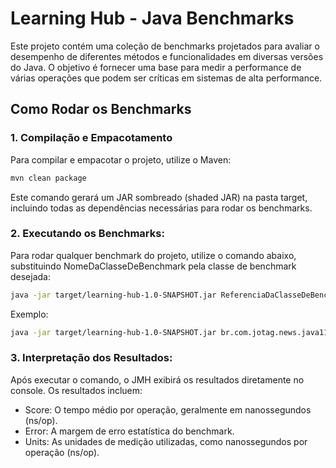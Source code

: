 # Learning Hub - Java Benchmarks

Este projeto contém uma coleção de benchmarks projetados para avaliar o desempenho de diferentes métodos e funcionalidades em diversas versões do Java. O objetivo é fornecer uma base para medir a performance de várias operações que podem ser críticas em sistemas de alta performance.

## Como Rodar os Benchmarks

### 1. Compilação e Empacotamento

Para compilar e empacotar o projeto, utilize o Maven:

```bash
mvn clean package
```

Este comando gerará um JAR sombreado (shaded JAR) na pasta target, incluindo todas as dependências necessárias para rodar os benchmarks.

### 2. Executando os Benchmarks:

Para rodar qualquer benchmark do projeto, utilize o comando abaixo, substituindo NomeDaClasseDeBenchmark pela classe de benchmark desejada:

```bash
java -jar target/learning-hub-1.0-SNAPSHOT.jar ReferenciaDaClasseDeBenchmark
```

Exemplo:

```bash
java -jar target/learning-hub-1.0-SNAPSHOT.jar br.com.jotag.news.java11.strings.IsBlankPerformanceTest
```

### 3. Interpretação dos Resultados:

Após executar o comando, o JMH exibirá os resultados diretamente no console. Os resultados incluem:

- Score: O tempo médio por operação, geralmente em nanossegundos (ns/op).
- Error: A margem de erro estatística do benchmark.
- Units: As unidades de medição utilizadas, como nanossegundos por operação (ns/op).
